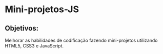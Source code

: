 # Mini-projetos-JS
 ## Objetivos:
Melhorar as habilidades de codificação fazendo mini-projetos utilizando HTML5, CSS3 e JavaScript.
